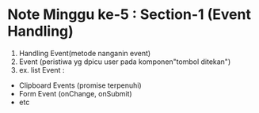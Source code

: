 # Note Minggu ke-5 : Section-1 (Event Handling)

1. Handling Event(metode nanganin event)
2. Event (peristiwa yg dpicu user pada komponen"tombol ditekan")
3. ex. list Event :
- Clipboard Events (promise terpenuhi)
- Form Event (onChange, onSubmit)
- etc



